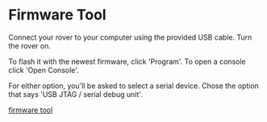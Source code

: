 # Firmware Tool

Connect your rover to your computer using the provided USB cable. Turn the rover on.

To flash it with the newest firmware, click 'Program'. To open a console click 'Open Console'.

For either option, you'll be asked to select a serial device. Chose the option that says 'USB JTAG / serial debug unit'.

[firmware tool](/firmware_tool.html ':include :type=iframe width=100% height=500px')
